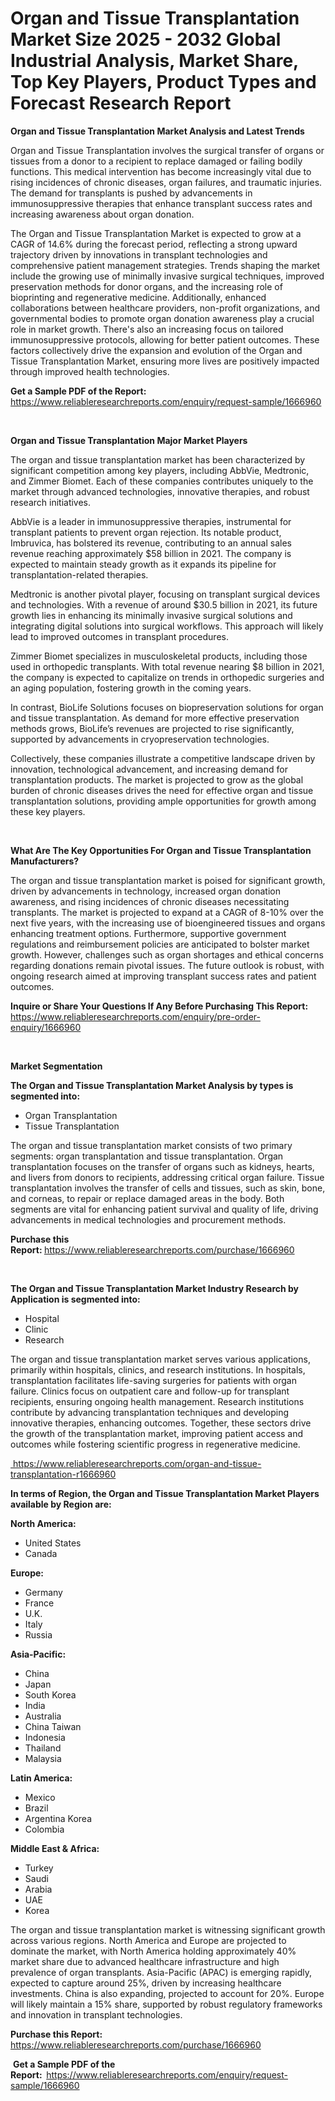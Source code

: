 <p><h1>Organ and Tissue Transplantation Market Size 2025 - 2032 Global Industrial Analysis, Market Share, Top Key Players, Product Types and Forecast Research Report</h1></p><p><strong>Organ and Tissue Transplantation Market Analysis and Latest Trends</strong></p>
<p><p>Organ and Tissue Transplantation involves the surgical transfer of organs or tissues from a donor to a recipient to replace damaged or failing bodily functions. This medical intervention has become increasingly vital due to rising incidences of chronic diseases, organ failures, and traumatic injuries. The demand for transplants is pushed by advancements in immunosuppressive therapies that enhance transplant success rates and increasing awareness about organ donation.</p><p>The Organ and Tissue Transplantation Market is expected to grow at a CAGR of 14.6% during the forecast period, reflecting a strong upward trajectory driven by innovations in transplant technologies and comprehensive patient management strategies. Trends shaping the market include the growing use of minimally invasive surgical techniques, improved preservation methods for donor organs, and the increasing role of bioprinting and regenerative medicine. Additionally, enhanced collaborations between healthcare providers, non-profit organizations, and governmental bodies to promote organ donation awareness play a crucial role in market growth. There's also an increasing focus on tailored immunosuppressive protocols, allowing for better patient outcomes. These factors collectively drive the expansion and evolution of the Organ and Tissue Transplantation Market, ensuring more lives are positively impacted through improved health technologies.</p></p>
<p><strong>Get a Sample PDF of the Report:&nbsp;</strong> <a href="https://www.reliableresearchreports.com/enquiry/request-sample/1666960?utm_campaign=3220&utm_medium=2&utm_source=Github&utm_content=ia&utm_term=16042025&utm_id=organ-and-tissue-transplantation">https://www.reliableresearchreports.com/enquiry/request-sample/1666960</a></p>
<p>&nbsp;</p>
<p><strong>Organ and Tissue Transplantation Major Market Players</strong></p>
<p><p>The organ and tissue transplantation market has been characterized by significant competition among key players, including AbbVie, Medtronic, and Zimmer Biomet. Each of these companies contributes uniquely to the market through advanced technologies, innovative therapies, and robust research initiatives. </p><p>AbbVie is a leader in immunosuppressive therapies, instrumental for transplant patients to prevent organ rejection. Its notable product, Imbruvica, has bolstered its revenue, contributing to an annual sales revenue reaching approximately $58 billion in 2021. The company is expected to maintain steady growth as it expands its pipeline for transplantation-related therapies.</p><p>Medtronic is another pivotal player, focusing on transplant surgical devices and technologies. With a revenue of around $30.5 billion in 2021, its future growth lies in enhancing its minimally invasive surgical solutions and integrating digital solutions into surgical workflows. This approach will likely lead to improved outcomes in transplant procedures.</p><p>Zimmer Biomet specializes in musculoskeletal products, including those used in orthopedic transplants. With total revenue nearing $8 billion in 2021, the company is expected to capitalize on trends in orthopedic surgeries and an aging population, fostering growth in the coming years.</p><p>In contrast, BioLife Solutions focuses on biopreservation solutions for organ and tissue transplantation. As demand for more effective preservation methods grows, BioLife’s revenues are projected to rise significantly, supported by advancements in cryopreservation technologies.</p><p>Collectively, these companies illustrate a competitive landscape driven by innovation, technological advancement, and increasing demand for transplantation products. The market is projected to grow as the global burden of chronic diseases drives the need for effective organ and tissue transplantation solutions, providing ample opportunities for growth among these key players.</p></p>
<p>&nbsp;</p>
<p><strong>What Are The Key Opportunities For Organ and Tissue Transplantation Manufacturers?</strong></p>
<p><p>The organ and tissue transplantation market is poised for significant growth, driven by advancements in technology, increased organ donation awareness, and rising incidences of chronic diseases necessitating transplants. The market is projected to expand at a CAGR of 8-10% over the next five years, with the increasing use of bioengineered tissues and organs enhancing treatment options. Furthermore, supportive government regulations and reimbursement policies are anticipated to bolster market growth. However, challenges such as organ shortages and ethical concerns regarding donations remain pivotal issues. The future outlook is robust, with ongoing research aimed at improving transplant success rates and patient outcomes.</p></p>
<p><strong>Inquire or Share Your Questions If Any Before Purchasing This Report:</strong> <a href="https://www.reliableresearchreports.com/enquiry/pre-order-enquiry/1666960?utm_campaign=3220&utm_medium=2&utm_source=Github&utm_content=ia&utm_term=16042025&utm_id=organ-and-tissue-transplantation">https://www.reliableresearchreports.com/enquiry/pre-order-enquiry/1666960</a></p>
<p>&nbsp;</p>
<p><strong>Market Segmentation</strong></p>
<p><strong>The Organ and Tissue Transplantation Market Analysis by types is segmented into:</strong></p>
<p><ul><li>Organ Transplantation</li><li>Tissue Transplantation</li></ul></p>
<p><p>The organ and tissue transplantation market consists of two primary segments: organ transplantation and tissue transplantation. Organ transplantation focuses on the transfer of organs such as kidneys, hearts, and livers from donors to recipients, addressing critical organ failure. Tissue transplantation involves the transfer of cells and tissues, such as skin, bone, and corneas, to repair or replace damaged areas in the body. Both segments are vital for enhancing patient survival and quality of life, driving advancements in medical technologies and procurement methods.</p></p>
<p><strong>Purchase this Report:&nbsp;</strong><a href="https://www.reliableresearchreports.com/purchase/1666960?utm_campaign=3220&utm_medium=2&utm_source=Github&utm_content=ia&utm_term=16042025&utm_id=organ-and-tissue-transplantation">https://www.reliableresearchreports.com/purchase/1666960</a></p>
<p>&nbsp;</p>
<p><strong>The Organ and Tissue Transplantation Market Industry Research by Application is segmented into:</strong></p>
<p><ul><li>Hospital</li><li>Clinic</li><li>Research</li></ul></p>
<p><p>The organ and tissue transplantation market serves various applications, primarily within hospitals, clinics, and research institutions. In hospitals, transplantation facilitates life-saving surgeries for patients with organ failure. Clinics focus on outpatient care and follow-up for transplant recipients, ensuring ongoing health management. Research institutions contribute by advancing transplantation techniques and developing innovative therapies, enhancing outcomes. Together, these sectors drive the growth of the transplantation market, improving patient access and outcomes while fostering scientific progress in regenerative medicine.</p></p>
<p><a href="https://www.reliableresearchreports.com/organ-and-tissue-transplantation-r1666960?utm_campaign=3220&utm_medium=2&utm_source=Github&utm_content=ia&utm_term=16042025&utm_id=organ-and-tissue-transplantation">&nbsp;https://www.reliableresearchreports.com/organ-and-tissue-transplantation-r1666960</a></p>
<p><strong>In terms of Region, the Organ and Tissue Transplantation Market Players available by Region are:</strong></p>
<p>
    <p> <strong> North America: </strong>
        <ul>
            <li>United States</li>
            <li>Canada</li>
        </ul>
        </p> 
    <p> <strong> Europe: </strong>
        <ul>
            <li>Germany</li>
            <li>France</li>
            <li>U.K.</li>
            <li>Italy</li>
            <li>Russia</li>
        </ul>
        </p> 
    <p> <strong> Asia-Pacific: </strong>
        <ul>
            <li>China</li>
            <li>Japan</li>
            <li>South Korea</li>
            <li>India</li>
            <li>Australia</li>
            <li>China Taiwan</li>
            <li>Indonesia</li>
            <li>Thailand</li>
            <li>Malaysia</li>
        </ul>
        </p> 
    <p> <strong> Latin America: </strong>
        <ul>
            <li>Mexico</li>
            <li>Brazil</li>
            <li>Argentina Korea</li>
            <li>Colombia</li>
        </ul>
        </p> 
    <p> <strong> Middle East & Africa: </strong>
        <ul>
            <li>Turkey</li>
            <li>Saudi</li>
            <li>Arabia</li>
            <li>UAE</li>
            <li>Korea</li>
        </ul>
    </p>
    </p>
<p><p>The organ and tissue transplantation market is witnessing significant growth across various regions. North America and Europe are projected to dominate the market, with North America holding approximately 40% market share due to advanced healthcare infrastructure and high prevalence of organ transplants. Asia-Pacific (APAC) is emerging rapidly, expected to capture around 25%, driven by increasing healthcare investments. China is also expanding, projected to account for 20%. Europe will likely maintain a 15% share, supported by robust regulatory frameworks and innovation in transplant technologies.</p></p>
<p><strong>Purchase this Report: </strong><a href="https://www.reliableresearchreports.com/purchase/1666960?utm_campaign=3220&utm_medium=2&utm_source=Github&utm_content=ia&utm_term=16042025&utm_id=organ-and-tissue-transplantation">https://www.reliableresearchreports.com/purchase/1666960</a></p>
<p>&nbsp;<strong>Get a Sample PDF of the Report:&nbsp;&nbsp;</strong><a href="https://www.reliableresearchreports.com/enquiry/request-sample/1666960?utm_campaign=3220&utm_medium=2&utm_source=Github&utm_content=ia&utm_term=16042025&utm_id=organ-and-tissue-transplantation">https://www.reliableresearchreports.com/enquiry/request-sample/1666960</a></p>
<p><strong></strong></p>
<p><p></p><p></p><p></p></p>